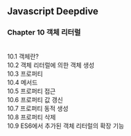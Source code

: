 ## Javascript Deepdive
### Chapter 10 객체 리터럴
<br>
10.1 객체란? <br>
10.2 객체 리터럴에 의한 객체 생성 <br>
10.3 프로퍼티 <br>
10.4 메서드 <br>
10.5 프로퍼티 접근 <br>
10.6 프로퍼티 값 갱신 <br>
10.7 프로퍼티 동적 생성 <br>
10.8 프로퍼티 삭제 <br>
10.9 ES6에서 추가된 객체 리터럴의 확장 기능 <br>
